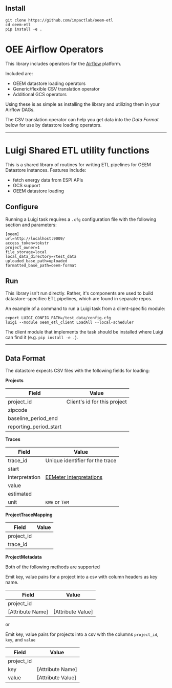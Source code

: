 ## Install

    git clone https://github.com/impactlab/oeem-etl
    cd oeem-etl
    pip install -e .

# OEE Airflow Operators
This library includes operators for the [Airflow](http://nerds.airbnb.com/airflow/) platform.

Included are:
- OEEM datastore loading operators
- Generic/flexible CSV translation operator
- Additional GCS operators

Using these is as simple as installing the library and utilizing them in your Airflow DAGs.

The CSV translation operator can help you get data into the *Data Format* below for use by
datastore loading operators.

***

# Luigi Shared ETL utility functions
This is a shared library of routines for writing ETL pipelines for OEEM Datastore instances. Features include:

- fetch energy data from ESPI APIs
- GCS support
- OEEM datastore loading

## Configure

Running a Luigi task requires a `.cfg` configuration file with the following section and parameters:

    [oeem]
    url=http://localhost:9009/
    access_token=tokstr
    project_owner=1
    file_storage=local
    local_data_directory=/test_data
    uploaded_base_path=uploaded
    formatted_base_path=oeem-format

## Run

This library isn't run directly. Rather, it's components are used to build datastore-specifiec ETL pipelines, which are
found in separate repos.

An example of a command to run a Luigi task from a client-specific module:

    export LUIGI_CONFIG_PATH=/test_data/config.cfg
    luigi --module oeem_etl_client LoadAll --local-scheduler

The client module that implements the task should be installed where Luigi can find it (e.g. `pip install -e .`).

***

## Data Format

The datastore expects CSV files with the following fields for loading:

**Projects**

| Field | Value |
| --- | --- |
| project_id | Client's id for this project |
| zipcode | |
| baseline_period_end | |
| reporting_period_start | |

**Traces**

| Field | Value |
| --- | --- |
| trace_id | Unique identifier for the trace |
| start | |
| interpretation | [EEMeter Interpretations](http://eemeter.readthedocs.io/en/latest/eemeter_api.html#module-eemeter.structures) |
| value | |
| estimated | |
| unit | `KWH` or `THM` |

**ProjectTraceMapping**

| Field | Value |
| --- | --- |
| project_id | |
| trace_id | |

**ProjectMetadata**

Both of the following methods are supported

Emit key, value pairs for a project into a csv with column headers as key name.

| Field | Value |
| --- | --- |
| project_id | |
| [Attribute Name] | [Attribute Value]

or

Emit key, value pairs for projects into a csv with the columns `project_id`, `key`, and `value`

| Field | Value |
| --- | --- |
| project_id | |
| key | [Attribute Name]
| value | [Attribute Value]

